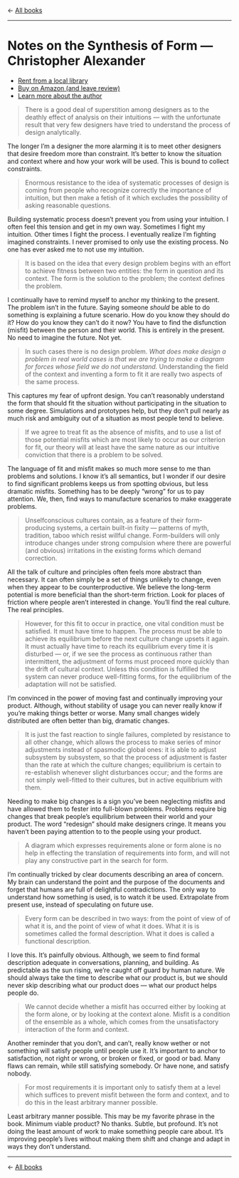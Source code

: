 &larr; [All books](https://github.com/danritz/books/blob/master/README.md)

***

# Notes on the Synthesis of Form — Christopher Alexander

- [Rent from a local library](https://www.worldcat.org/title/notes-on-the-synthesis-of-form/oclc/249367160)
- [Buy on Amazon (and leave review)](https://www.amazon.com/Notes-Synthesis-Form-Harvard-Paperbacks/dp/0674627512/)
- [Learn more about the author](https://en.wikipedia.org/wiki/Christopher_Alexander)

> There is a good deal of superstition among designers as to the deathly effect of analysis on their intuitions — with the  unfortunate result that very few designers have tried to understand the process of design analytically.

The longer I’m a designer the more alarming it is to meet other designers that desire freedom more than constraint. It’s better to know the situation and context where and how your work will be used. This is bound to collect constraints.

> Enormous resistance to the idea of systematic processes of design is coming from people who recognize correctly the importance of intuition, but then make a fetish of it which excludes the possibility of asking reasonable questions.

Building systematic process doesn’t prevent you from using your intuition. I often feel this tension and get in my own way. Sometimes I fight my intuition. Other times I fight the process. I eventually realize I’m fighting imagined constraints. I never promised to only use the existing process. No one has ever asked me to not use my intuition.

> It is based on the idea that every design problem begins with an effort to achieve fitness between two entities: the form in question and its context. The form is the solution to the problem; the context defines the problem.

I continually have to remind myself to anchor my thinking to the present. The problem isn’t in the future. Saying someone *should* be able to do something is explaining a future scenario. How do you know they should do it? How do you know they can’t do it now? You have to find the disfunction (misfit) between the person and their world. This is entirely in the present. No need to imagine the future. Not yet.

> In such cases there is no design problem. *What does make design a problem in real world cases is that we are trying to make a diagram for forces whose field we do not understand.* Understanding the field of the context and inventing a form to fit it are really two aspects of the same process.

This captures my fear of upfront design. You can’t reasonably understand the form that should fit the situation without participating in the situation to some degree. Simulations and prototypes help, but they don’t pull nearly as much risk and ambiguity out of a situation as most people tend to believe.

> If we agree to treat fit as the absence of misfits, and to use a list of those potential misfits which are most likely to occur as our criterion for fit, our theory will at least have the same nature as our intuitive conviction that there is a problem to be solved.

The language of fit and misfit makes so much more sense to me than problems and solutions. I know it’s all semantics, but I wonder if our desire to find significant problems keeps us from spotting obvious, but less dramatic misfits. Something has to be deeply “wrong” for us to pay attention. We, then, find ways to manufacture scenarios to make exaggerate problems.

> Unselfconscious cultures contain, as a feature of their form-producing systems, a certain built-in fixity — patterns of myth, tradition, taboo which resist willful change. Form-builders will only introduce changes under strong compulsion where there are powerful (and obvious) irritations in the existing forms which demand correction.

All the talk of culture and principles often feels more abstract than necessary. It can often simply be a set of things unlikely to change, even when they appear to be counterproductive. We believe the long-term potential is more beneficial than the short-term friction. Look for places of friction where people aren’t interested in change. You’ll find the real culture. The real principles.

> However, for this fit to occur in practice, one vital condition must be satisfied. It must have time to happen. The process must be able to achieve its equilibrium before the next culture change upsets it again. It must actually have time to reach its equilibrium every time it is disturbed — or, if we see the process as continuous rather than intermittent, the adjustment of forms must proceed more quickly than the drift of cultural context. Unless this condition is fulfilled the system can never produce well-fitting forms, for the equilibrium of the adaptation will not be satisfied.

I’m convinced in the power of moving fast and continually improving your product. Although, without stability of usage you can never really know if you’re making things better or worse. Many small changes widely distributed are often better than big, dramatic changes.

> It is just the fast reaction to single failures, completed by resistance to all other change, which allows the process to make series of minor adjustments instead of spasmodic global ones: it is able to adjust subsystem by subsystem, so that the process of adjustment is faster than the rate at which the culture changes; equilibrium is certain to re-establish whenever slight disturbances occur; and the forms are not simply well-fitted to their cultures, but in active equilibrium with them.

Needing to make big changes is a sign you’ve been neglecting misfits and have allowed them to fester into full-blown problems. Problems require big changes that break people’s equilibrium between their world and your product. The word “redesign” should make designers cringe. It means you haven’t been paying attention to to the people using your product.

> A diagram which expresses requirements alone or form alone is no help in effecting the translation of requirements into form, and will not play any constructive part in the search for form.

I’m continually tricked by clear documents describing an area of concern. My brain can understand the point and the purpose of the documents and forget that humans are full of delightful contradictions. The only way to understand how something is used, is to watch it be used. Extrapolate from present use, instead of speculating on future use.

> Every form can be described in two ways: from the point of view of of what it is, and the point of view of what it does. What it is is sometimes called the formal description. What it does is called a functional description.

I love this. It’s painfully obvious. Although, we seem to find formal description adequate in conversations, planning, and building. As predictable as the sun rising, we’re caught off guard by human nature. We should always take the time to describe what our product is, but we should never skip describing what our product does — what our product helps people do.

> We cannot decide whether a misfit has occurred either by looking at the form alone, or by looking at the context alone. Misfit is a condition of the ensemble as a whole, which comes from the unsatisfactory interaction of the form and context.

Another reminder that you don’t, and can’t, really know wether or not something will satisfy people until people use it. It’s important to anchor to satisfaction, not right or wrong, or broken or fixed, or good or bad. Many flaws can remain, while still satisfying somebody. Or have none, and satisfy nobody.

> For most requirements it is important only to satisfy them at a level which suffices to prevent misfit between the form and context, and to do this in the least arbitrary manner possible.

Least arbitrary manner possible. This may be my favorite phrase in the book. Minimum viable product? No thanks. Subtle, but profound. It’s not doing the least amount of work to make something people care about. It’s improving people’s lives without making them shift and change and adapt in ways they don’t understand.

***

&larr; [All books](https://github.com/danritz/books/blob/master/README.md)
